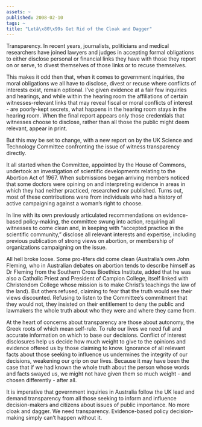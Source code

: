 ```yaml
---
assets: ~
published: 2008-02-10
tags: ~
title: "Letâ\x80\x99s Get Rid of the Cloak and Dagger"
---
```

Transparency. In recent years, journalists, politicians and medical
researchers have joined lawyers and judges in accepting formal
obligations to either disclose personal or financial links they have
with those they report on or serve, to divest themselves of those links
or to recuse themselves.

This makes it odd then that, when it comes to government inquiries, the
moral obligations we all have to disclose, divest or recuse where
conflicts of interests exist, remain optional. I’ve given evidence at a
fair few inquiries and hearings, and while within the hearing room the
affiliations of certain witnesses-relevant links that may reveal fiscal
or moral conflicts of interest - are poorly-kept secrets, what happens
in the hearing room stays in the hearing room. When the final report
appears only those credentials that witnesses choose to disclose, rather
than all those the public might deem relevant, appear in print.

But this may be set to change, with a new report on by the UK Science
and Technology Committee confronting the issue of witness transparency
directly.

It all started when the Committee, appointed by the House of Commons,
undertook an investigation of scientific developments relating to the
Abortion Act of 1967. When submissions began arriving members noticed
that some doctors were opining on and interpreting evidence in areas in
which they had neither practiced, researched nor published. Turns out,
most of these contributions were from individuals who had a history of
active campaigning against a woman’s right to choose.

In line with its own previously articulated recommendations on
evidence-based policy-making, the committee swung into action, requiring
all witnesses to come clean and, in keeping with “accepted practice in
the scientific community,” disclose all relevant interests and
expertise, including previous publication of strong views on abortion,
or membership of organizations campaigning on the issue.

All hell broke loose. Some pro-lifers did come clean (Australia’s own
John Fleming, who in Australian debates on abortion tends to describe
himself as Dr Fleming from the Southern Cross Bioethics Institute, added
that he was also a Catholic Priest and President of Campion College,
itself linked with Christendom College whose mission is to make Christ’s
teachings the law of the land). But others refused, claiming to fear
that the truth would see their views discounted. Refusing to listen to
the Committee’s commitment that they would not, they insisted on their
entitlement to deny the public and lawmakers the whole truth about who
they were and where they came from.

At the heart of concerns about transparency are those about autonomy,
the Greek roots of which mean self-rule. To rule our lives we need full
and accurate information on which to base our decisions. Conflict of
interest disclosures help us decide how much weight to give to the
opinions and evidence offered us by those claiming to know. Ignorance of
all relevant facts about those seeking to influence us undermines the
integrity of our decisions, weakening our grip on our lives. Because it
may have been the case that if we had known the whole truth about the
person whose words and facts swayed us, we might not have given them so
much weight - and chosen differently - after all.

It is imperative that government inquiries in Australia follow the UK
lead and demand transparency from all those seeking to inform and
influence decision-makers and citizens about issues of public
importance. No more cloak and dagger. We need transparency.
Evidence-based policy decision-making simply can’t happen without it.